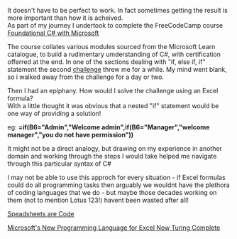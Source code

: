 It doesn't have to be perfect to work. In fact sometimes getting the result is more important than how it is acheived.<br>
As part of my journey I undertook to complete the FreeCodeCamp course <a href="https://www.freecodecamp.org/learn/foundational-c-sharp-with-microsoft">Foundational C# with Microsoft</a>

The course collates various modules sourced from the Microsoft Learn catalogue, to build a rudimentary umderstanding of C#, with certification offerred at the end. In one of the sections dealing with "if, else if, if" statement the second <a href="https://learn.microsoft.com/en-gb/training/modules/csharp-evaluate-boolean-expressions/6-challenge-2">challenge</a> threw me for a while.
My mind went blank, so i walked away from the challenge for a day or two.

Then I had an epiphany. How would I solve the challenge using an Excel formula? <br>With a little thought it was obvious that a nested "if" statement would be one way of providing a solution! 

eg: <b> =if(B6="Admin","Welcome admin",if(B6="Manager","welcome manager","you do not have permission"))</b>

It might not be a direct analogy, but drawing on my experience in another domain and working through the steps I would take helped me navigate through this particular syntax of C#

I may not be able to use this approch for every situation - if Excel formulas could do all programming tasks then arguably we wouldnt have the plethora of coding languages that we do - but maybe those decades working on them (not to mention Lotus 123!) havent been wasted after all!

<a href = "https://youtu.be/TMIBfzSqguQ?si=HsNqIZw1nKCAVr0d">Speadsheets are Code</a>

<a href="https://visualstudiomagazine.com/articles/2021/01/27/excel-lambda.aspx?utm_source=thenewstack&utm_medium=website&utm_content=inline-mention&utm_campaign=platform">Microsoft's New Programming Language for Excel Now Turing Complete</a>


